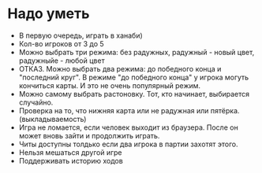 # Надо уметь
+ В первую очередь, играть в ханаби)
+ Кол-во игроков от 3 до 5
+ Можно выбрать три режима: без радужных, радужный - новый цвет, радужныйе - любой цвет
+ ОТКАЗ. Можно выбрать два режима: до победного конца и "последний круг". В режиме "до победного конца" у игрока могуть кончиться карты. И это не очень популярный режим.
+ Можно самому выбрать растоновку. Тот, кто начинает, выбирается случайно.
+ Проверка на то, что нижняя карта или не радужная или пятёрка. (выкладываемость)
+ Игра не ломается, если человек выходит из браузера. После он может вновь зайти и продолжить играть.
+ Читы доступны толдько если два игрока в партии захотят этого.
+ Нельзя мешаться другой игре
+ Поддерживать историю ходов
